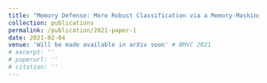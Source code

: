```yaml
---
title: "Memory Defense: More Robust Classification via a Memory-Masking Autoencoder"
collection: publications
permalink: /publication/2021-paper-1
date: 2021-02-04
venue: 'Will be made available in arXiv soon' # BMVC 2021
# excerpt: ''
# paperurl: ''
# citation: ''
---
```

